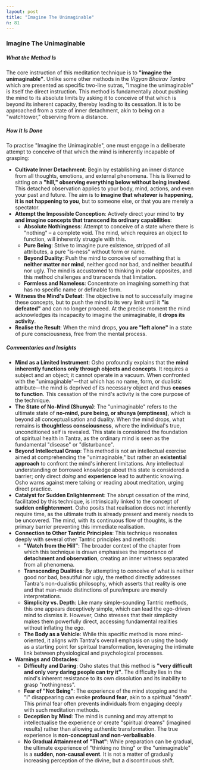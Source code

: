 ```yaml
---
layout: post
title: "Imagine The Unimaginable"
n: 81
---
```

### Imagine The Unimaginable

##### What the Method Is

The core instruction of this meditation technique is to **"imagine the unimaginable"**. Unlike some other methods in the _Vigyan Bhairav Tantra_ which are presented as specific two-line sutras, "Imagine the unimaginable" is itself the direct instruction. This method is fundamentally about pushing the mind to its absolute limits by asking it to conceive of that which is beyond its inherent capacity, thereby leading to its cessation. It is to be approached from a state of inner detachment, akin to being on a "watchtower," observing from a distance.

##### How It Is Done

To practise "Imagine the Unimaginable", one must engage in a deliberate attempt to conceive of that which the mind is inherently incapable of grasping:

- **Cultivate Inner Detachment**: Begin by establishing an inner distance from all thoughts, emotions, and external phenomena. This is likened to sitting on a **"hill," observing everything below without being involved**. This detached observation applies to your body, mind, actions, and even your past and future. The aim is to **imagine that whatever is happening, it is not happening to you**, but to someone else, or that you are merely a spectator.
- **Attempt the Impossible Conception**: Actively direct your mind to **try and imagine concepts that transcend its ordinary capabilities**:
    - **Absolute Nothingness**: Attempt to conceive of a state where there is "nothing" – a complete void. The mind, which requires an object to function, will inherently struggle with this.
    - **Pure Being**: Strive to imagine pure existence, stripped of all attributes, a pure "is-ness" without form or name.
    - **Beyond Duality**: Push the mind to conceive of something that is **neither matter nor mind**, neither good nor bad, and neither beautiful nor ugly. The mind is accustomed to thinking in polar opposites, and this method challenges and transcends that limitation.
    - **Formless and Nameless**: Concentrate on imagining something that has no specific name or definable form.
- **Witness the Mind's Defeat**: The objective is not to successfully imagine these concepts, but to push the mind to its very limit until it **"is defeated"** and can no longer proceed. At the precise moment the mind acknowledges its incapacity to imagine the unimaginable, it **drops its activity**.
- **Realise the Result**: When the mind drops, **you are "left alone"** in a state of pure consciousness, free from the mental process.

##### Commentaries and Insights

- **Mind as a Limited Instrument**: Osho profoundly explains that the **mind inherently functions only through objects and concepts**. It requires a subject and an object; it cannot operate in a vacuum. When confronted with the "unimaginable"—that which has no name, form, or dualistic attribute—the mind is deprived of its necessary object and thus **ceases to function**. This cessation of the mind's activity is the core purpose of the technique.
- **The State of No-Mind (Shunya)**: The "unimaginable" refers to the ultimate state of **no-mind, pure being, or shunya (emptiness)**, which is beyond all conceptualisation and duality. When the mind drops, what remains is **thoughtless consciousness**, where the individual's true, unconditioned self is revealed. This state is considered the foundation of spiritual health in Tantra, as the ordinary mind is seen as the fundamental "disease" or "disturbance".
- **Beyond Intellectual Grasp**: This method is not an intellectual exercise aimed at comprehending the "unimaginable," but rather an **existential approach** to confront the mind's inherent limitations. Any intellectual understanding or borrowed knowledge about this state is considered a barrier; only direct _doing_ and **experience** lead to authentic knowing. Osho warns against mere talking or reading about meditation, urging direct practice.
- **Catalyst for Sudden Enlightenment**: The abrupt cessation of the mind, facilitated by this technique, is intrinsically linked to the concept of **sudden enlightenment**. Osho posits that realisation does not inherently require time, as the ultimate truth is already present and merely needs to be uncovered. The mind, with its continuous flow of thoughts, is the primary barrier preventing this immediate realisation.
- **Connection to Other Tantric Principles**: This technique resonates deeply with several other Tantric principles and methods:
    - **"Watch from the Hill"**: The broader context of the chapter from which this technique is drawn emphasises the importance of **detachment and observation**, creating an inner witness separated from all phenomena.
    - **Transcending Dualities**: By attempting to conceive of what is neither good nor bad, beautiful nor ugly, the method directly addresses Tantra's non-dualistic philosophy, which asserts that reality is one and that man-made distinctions of pure/impure are merely interpretations.
    - **Simplicity vs. Depth**: Like many simple-sounding Tantric methods, this one appears deceptively simple, which can lead the ego-driven mind to dismiss it. However, Osho stresses that their simplicity makes them powerfully direct, accessing fundamental realities without inflating the ego.
    - **The Body as a Vehicle**: While this specific method is more mind-oriented, it aligns with Tantra's overall emphasis on using the body as a starting point for spiritual transformation, leveraging the intimate link between physiological and psychological processes.
- **Warnings and Obstacles**:
    - **Difficulty and Daring**: Osho states that this method is **"very difficult and only very daring people can try it"**. The difficulty lies in the mind's inherent resistance to its own dissolution and its inability to grasp "nothingness".
    - **Fear of "Not Being"**: The experience of the mind stopping and the "I" disappearing can evoke **profound fear**, akin to a spiritual "death". This primal fear often prevents individuals from engaging deeply with such meditation methods.
    - **Deception by Mind**: The mind is cunning and may attempt to intellectualise the experience or create "spiritual dreams" (imagined results) rather than allowing authentic transformation. The true experience is **non-conceptual and non-verbalisable**.
    - **No Gradual Attainment of "That"**: While preparation can be gradual, the ultimate experience of "thinking no thing" or the "unimaginable" is a **sudden, non-causal event**. It is not a matter of gradually increasing perception of the divine, but a discontinuous shift.